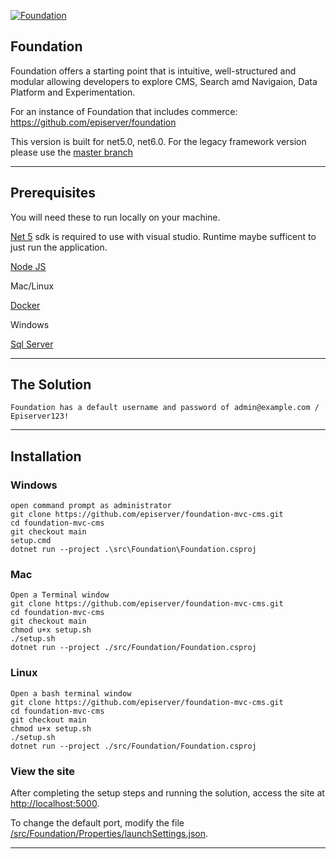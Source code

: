 <a href="https://github.com/episerver/foundation-mvc-cms"><img src="https://www.optimizely.com/globalassets/02.-global-images/navigation/optimizely_logo_navigation.svg" title="Foundation" alt="Foundation"></a>

## Foundation 

Foundation offers a starting point that is intuitive, well-structured and modular allowing developers to explore CMS, Search amd Navigaion, Data Platform and Experimentation.

For an instance of Foundation that includes commerce: <a href="https://github.com/episerver/Foundation">https://github.com/episerver/foundation</a>

This version is built for net5.0, net6.0. For the legacy framework version please use the [master branch](https://github.com/episerver/Foundation/tree/master)

---

## Prerequisites

You will need these to run locally on your machine.

[Net 5](https://dotnet.microsoft.com/download/dotnet/5.0) sdk is required to use with visual studio.  Runtime maybe sufficent to just run the application.

[Node JS](https://nodejs.org/en/download/)

Mac/Linux

[Docker](https://docs.docker.com/desktop/mac/install/)

Windows

[Sql Server](https://www.microsoft.com/en-us/sql-server/sql-server-downloads)

---

## The Solution

`Foundation has a default username and password of admin@example.com / Episerver123!`

---

## Installation

### Windows

```
open command prompt as administrator
git clone https://github.com/episerver/foundation-mvc-cms.git
cd foundation-mvc-cms
git checkout main
setup.cmd 
dotnet run --project .\src\Foundation\Foundation.csproj
```

### Mac

```
Open a Terminal window
git clone https://github.com/episerver/foundation-mvc-cms.git
cd foundation-mvc-cms
git checkout main
chmod u+x setup.sh
./setup.sh
dotnet run --project ./src/Foundation/Foundation.csproj
```

### Linux

```
Open a bash terminal window
git clone https://github.com/episerver/foundation-mvc-cms.git
cd foundation-mvc-cms
git checkout main
chmod u+x setup.sh
./setup.sh
dotnet run --project ./src/Foundation/Foundation.csproj
```

### View the site

After completing the setup steps and running the solution, access the site at <a href="http://localhost:5000">http://localhost:5000</a>.

To change the default port, modify the file <a href="https://github.com/episerver/foundation-mvc-cms/blob/net5/src/Foundation/Properties/launchSettings.json">/src/Foundation/Properties/launchSettings.json</a>.

---